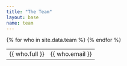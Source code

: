 ```yaml
---
title: "The Team"
layout: base
name: team
---
```


<table width="80%">
  {% for who in site.data.team %}
  <tr>
  <td>
  {{ who.full }}
  </td>
  <td>
  {{ who.email }}
  </td>
  </tr>
  {% endfor %}

</table>

